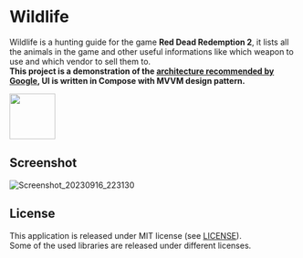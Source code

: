 # Wildlife

Wildlife is a hunting guide for the game <b>Red Dead Redemption 2</b>, it lists all the animals in the game and other useful informations like which weapon to use and which vendor to sell them to.<br>
<b>This project is a demonstration of the [architecture recommended by Google](https://developer.android.com/topic/architecture#recommended-app-arch), UI is written in Compose with MVVM design pattern.</b>

[<img height="80" src="https://play.google.com/intl/en_us/badges/images/generic/en_badge_web_generic.png">](https://play.google.com/apps/test/lmm.wildlife/1)

## Screenshot

![Screenshot_20230916_223130](https://github.com/leomarques/wildlife/assets/1104925/957b9b7d-0a11-4a9e-8958-88e3785deb77)

## License

This application is released under MIT license (see [LICENSE](LICENSE)).<br>
Some of the used libraries are released under different licenses.

